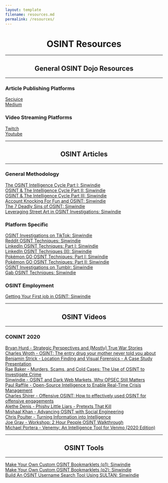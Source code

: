 ```yaml
---
layout: template
filename: resources.md
permalink: /resources/
---
```

<center><h1>OSINT Resources</h1></center>
<hr>
<center><h2>General OSINT Dojo Resources</h2></center>
<hr>

<h3>Article Publishing Platforms</h3>
<a href="https://www.secjuice.com/join-secjuice-writing-team/">Secjuice</a> <br>
<a href="https://about.medium.com/creators/">Medium</a><br>

<h3>Video Streaming Platforms</h3>
<a href="https://www.twitch.tv/">Twitch</a><br>
<a href="https://www.youtube.com">Youtube</a><br>

<hr>
<center><h2>OSINT Articles</h2></center>
<hr>

<h3>General Methodology</h3>
<a href="https://www.secjuice.com/the-osint-intelligence-cycle-part-i-planning-and-direction/">The OSINT Intelligence Cycle Part I: Sinwindie</a><br>
<a href="https://www.secjuice.com/osint-and-the-intelligence-cycle-part-ii-collection/">OSINT & The Intelligence Cycle Part II: Sinwindie</a><br>
<a href="https://www.secjuice.com/osint-the-intelligence-cycle-part-iii-processing-raw-intelligence/">OSINT & The Intelligence Cycle Part III: Sinwindie</a><br>
<a href="https://www.secjuice.com/account-recovery-osint/">Account Knocking For Fun and OSINT: Sinwindie</a><br>
<a href="https://www.secjuice.com/the-7-deadly-sins-of-osint/">The 7 Deadly Sins of OSINT: Sinwindie</a><br>
<a href="https://www.secjuice.com/street-art-in-osint-investigations/">Leveraging Street Art in OSINT Investigations: Sinwindie</a><br>

<h3>Platform Specific</h3>
<a href="https://www.secjuice.com/osint-investigations-on-tiktok/">OSINT Investigations on TikTok: Sinwindie</a><br>
<a href="https://www.secjuice.com/reddit-osint-techniques/">Reddit OSINT Techniques: Sinwindie</a><br>
<a href="https://www.secjuice.com/linkedin-osint-part-1/">LinkedIn OSINT Techniques: Part I: Sinwindie</a><br>
<a href="https://www.secjuice.com/linkedin-osint-techniques-part-ii/">LinkedIn OSINT Techniques (II): Sinwindie</a><br>
<a href="https://www.secjuice.com/pokemon-go-osint-techniques/">Pokémon GO OSINT Techniques: Part I: Sinwindie</a><br>
<a href="https://www.secjuice.com/part-2-pokemon-osint-techniques/">Pokémon GO OSINT Techniques: Part II: Sinwindie</a><br>
<a href="https://www.secjuice.com/tumblr-osint/">OSINT Investigations on Tumblr: Sinwindie</a><br>
<a href="https://www.secjuice.com/investigate-gab-users-osint/">Gab OSINT Techniques: Sinwindie</a><br>

<h3>OSINT Employment</h3>
<a href="https://www.secjuice.com/landing-your-first-job-in-osint/">Getting Your First job in OSINT: Sinwindie</a><br>

<hr>
<center><h2>OSINT Videos</h2></center>
<hr>
<h3>CONINT 2020</h3>
<a href="https://www.youtube.com/watch?v=U6fdUoEyPms">Bryan Hurd - Strategic Perspectives and (Mostly) True War Stories</a><br>
<a href="https://www.youtube.com/watch?v=Kl5Ivl0dQZo">Charles Wroth - OSINT: The entry drug your mother never told you about</a><br>
<a href="https://www.youtube.com/watch?v=fkTvxlOgwoc">Benjamin Strick - Location Finding and Visual Forensics - A Case Study Presentation</a><br>
<a href="https://www.youtube.com/watch?v=jojJdjF5zD8">Rae Baker - Murders, Scams, and Cold Cases: The Use of OSINT to Investigate Crime</a><br>
<a href="https://www.youtube.com/watch?v=IqZZU9lFlF4">Sinwindie - OSINT and Dark Web Markets, Why OPSEC Still Matters</a><br>
<a href="https://www.youtube.com/watch?v=yvg9tLPKnUE">Paul Raffile - Open-Source Intelligence to Enable Real-Time Crisis Management</a><br>
<a href="https://www.youtube.com/watch?v=qqba_49bi2w">Charles Shirer - Offensive OSINT: How to effectively used OSINT for offensive engagements</a><br>
<a href="https://www.youtube.com/watch?v=_G19KD5CrEU">Alethe Denis - Phishy Little Liars - Pretexts That Kill</a><br>
<a href="https://www.youtube.com/watch?v=WLWvaST7Grw">Mishaal Khan - Advancing OSINT with Social Engineering</a><br>
<a href="https://www.youtube.com/watch?v=9-IHQEryuZ0">Chris Poulter - Turning Information into Intelligence</a><br>
<a href="https://www.youtube.com/watch?v=EePeB9A2ZAk">Joe Gray - Workshop: 2 Hour People OSINT Walkthrough</a><br>
<a href="https://www.youtube.com/watch?v=MKzaNWs79rA">Michael Portera - Venemy: An Intelligence Tool for Venmo (2020 Edition)</a><br>

<hr>
<center><h2>OSINT Tools</h2></center>
<hr>
<a href="https://www.secjuice.com/osint-bookmarklet-tools/">Make Your Own Custom OSINT Bookmarklets (p1): Sinwindie</a><br>
<a href="https://www.secjuice.com/make-your-own-custom-osint-bookmarklet-tools-part-ii/">Make Your Own Custom OSINT Bookmarklets (p2): Sinwindie</a><br>
<a href="https://www.secjuice.com/osint-username-search-tool/">Build An OSINT Username Search Tool Using SULTAN: Sinwindie</a><br>
